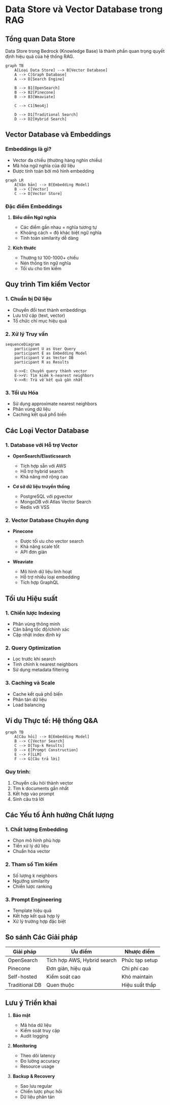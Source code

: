 # Data Store và Vector Database trong RAG

## Tổng quan Data Store
Data Store trong Bedrock (Knowledge Base) là thành phần quan trọng quyết định hiệu quả của hệ thống RAG.

```mermaid
graph TB
    A[Loại Data Store] --> B[Vector Database]
    A --> C[Graph Database]
    A --> D[Search Engine]
    
    B --> B1[OpenSearch]
    B --> B2[Pinecone]
    B --> B3[Weaviate]
    
    C --> C1[Neo4j]
    
    D --> D1[Traditional Search]
    D --> D2[Hybrid Search]
```

## Vector Database và Embeddings

### Embeddings là gì?
- Vector đa chiều (thường hàng nghìn chiều)
- Mã hóa ngữ nghĩa của dữ liệu
- Được tính toán bởi mô hình embedding

```mermaid
graph LR
    A[Văn bản] --> B[Embedding Model]
    B --> C[Vector]
    C --> D[Vector Store]
```

### Đặc điểm Embeddings
1. **Biểu diễn Ngữ nghĩa**
   - Các điểm gần nhau = nghĩa tương tự
   - Khoảng cách = độ khác biệt ngữ nghĩa
   - Tính toán similarity dễ dàng

2. **Kích thước**
   - Thường từ 100-1000+ chiều
   - Nén thông tin ngữ nghĩa
   - Tối ưu cho tìm kiếm

## Quy trình Tìm kiếm Vector

### 1. Chuẩn bị Dữ liệu
- Chuyển đổi text thành embeddings
- Lưu trữ cặp (text, vector)
- Tổ chức chỉ mục hiệu quả

### 2. Xử lý Truy vấn
```mermaid
sequenceDiagram
    participant U as User Query
    participant E as Embedding Model
    participant V as Vector DB
    participant R as Results
    
    U->>E: Chuyển query thành vector
    E->>V: Tìm kiếm k-nearest neighbors
    V->>R: Trả về kết quả gần nhất
```

### 3. Tối ưu Hóa
- Sử dụng approximate nearest neighbors
- Phân vùng dữ liệu
- Caching kết quả phổ biến

## Các Loại Vector Database

### 1. Database với Hỗ trợ Vector
- **OpenSearch/Elasticsearch**
  - Tích hợp sẵn với AWS
  - Hỗ trợ hybrid search
  - Khả năng mở rộng cao

- **Cơ sở dữ liệu truyền thống**
  - PostgreSQL với pgvector
  - MongoDB với Atlas Vector Search
  - Redis với VSS

### 2. Vector Database Chuyên dụng
- **Pinecone**
  - Được tối ưu cho vector search
  - Khả năng scale tốt
  - API đơn giản

- **Weaviate**
  - Mô hình dữ liệu linh hoạt
  - Hỗ trợ nhiều loại embedding
  - Tích hợp GraphQL

## Tối ưu Hiệu suất

### 1. Chiến lược Indexing
- Phân vùng thông minh
- Cân bằng tốc độ/chính xác
- Cập nhật index định kỳ

### 2. Query Optimization
- Lọc trước khi search
- Tinh chỉnh k nearest neighbors
- Sử dụng metadata filtering

### 3. Caching và Scale
- Cache kết quả phổ biến
- Phân tán dữ liệu
- Load balancing

## Ví dụ Thực tế: Hệ thống Q&A

```mermaid
graph TB
    A[Câu hỏi] --> B[Embedding Model]
    B --> C[Vector Search]
    C --> D[Top-k Results]
    D --> E[Prompt Construction]
    E --> F[LLM]
    F --> G[Câu trả lời]
```

### Quy trình:
1. Chuyển câu hỏi thành vector
2. Tìm k documents gần nhất
3. Kết hợp vào prompt
4. Sinh câu trả lời

## Các Yếu tố Ảnh hưởng Chất lượng

### 1. Chất lượng Embedding
- Chọn mô hình phù hợp
- Tiền xử lý dữ liệu
- Chuẩn hóa vector

### 2. Tham số Tìm kiếm
- Số lượng k neighbors
- Ngưỡng similarity
- Chiến lược ranking

### 3. Prompt Engineering
- Template hiệu quả
- Kết hợp kết quả hợp lý
- Xử lý trường hợp đặc biệt

## So sánh Các Giải pháp

| Giải pháp | Ưu điểm | Nhược điểm |
|-----------|---------|------------|
| OpenSearch | Tích hợp AWS, Hybrid search | Phức tạp setup |
| Pinecone | Đơn giản, hiệu quả | Chi phí cao |
| Self-hosted | Kiểm soát cao | Khó maintain |
| Traditional DB | Quen thuộc | Hiệu suất thấp |

## Lưu ý Triển khai

1. **Bảo mật**
   - Mã hóa dữ liệu
   - Kiểm soát truy cập
   - Audit logging

2. **Monitoring**
   - Theo dõi latency
   - Đo lường accuracy
   - Resource usage

3. **Backup & Recovery**
   - Sao lưu regular
   - Chiến lược phục hồi
   - Dữ liệu phân tán